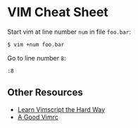 # VIM Cheat Sheet 

Start vim at line number `num` in file `foo.bar`:
```bash
$ vim +num foo.bar
```
Go to line number `8`:
```Vim script
:8
```

## Other Resources
* [Learn Vimscript the Hard Way](http://learnvimscriptthehardway.stevelosh.com/)
* [A Good Vimrc](https://dougblack.io/words/a-good-vimrc.html)
